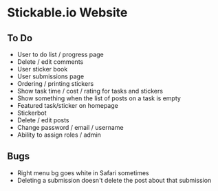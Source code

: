 # Stickable.io Website

## To Do
* User to do list / progress page
* Delete / edit comments
* User sticker book
* User submissions page
* Ordering / printing stickers
* Show task time / cost / rating for tasks and stickers
* Show something when the list of posts on a task is empty
* Featured task/sticker on homepage
* Stickerbot
* Delete / edit posts
* Change password / email / username
* Ability to assign roles / admin

## Bugs
* Right menu bg goes white in Safari sometimes
* Deleting a submission doesn't delete the post about that submission
